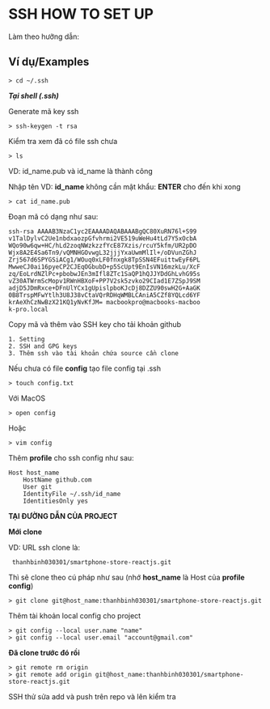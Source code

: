 
# SSH HOW TO SET UP

Làm theo hưỡng dẫn: 

## Ví dụ/Examples

```shell
> cd ~/.ssh 

```
***Tại shell (.ssh)***

Generate mã key ssh
```
> ssh-keygen -t rsa 
```
Kiểm tra xem đã có file ssh chưa
```
> ls
```
VD: id_name.pub và id_name là thành công

Nhập tên VD: **id_name** không cần mật khẩu: **ENTER** cho đến khi xong
```
> cat id_name.pub
```
Đoạn mã có dạng như sau:
```
ssh-rsa AAAAB3NzaC1yc2EAAAADAQABAAABgQC80XuRN76l+S99
v1TalDylvC2Ue1nbdxaozpGfvhrmi2VE519uWeHu4tLd7Y5xOcbA
WQo90w6qw+HC/hLd2zoqNWzkzzfYcE87Xzis/rcuY5kfm/UR2pDO
Wjx8A2E4Sa6Tn9/vQMNHGOvwgL32jjjYxaUwmMlIl+/oDVunZGhJ
Zrj567d6SPYGSiACg1/WOuq0xLF0fnxgk8TpSSN4EFuittwEyF6PL
MwweCJ0ai16pyeCP2CJEqOGbubD+p5ScUpt9EnIsVN16mzkLu/XcF
zq/EoLrdNZlPc+pbobwJEn3mIfl8ZTc1SaQP1hQJJYDdGhLvhG95s
vZ30ATWrmScMopv1RWnHBXoF+PP7V2sk5zvko29CIad1E7ZSpJ9SM
adjD5JDmRxce+DFnUlYCx1gUpislpboKJcDj8DZZU90swH2G+AaGK
0B8TrspMFwYtlh3U8J38vCtaVQrRDHqWMBLCAniA5CZf8YQLcd6YF
krAeXhCzNwBzX21KQ1yNvKfJM= macbookpro@macbooks-macboo
k-pro.local
```
Copy mã và thêm vào SSH key cho tải khoản github
```
1. Setting 
2. SSH and GPG keys 
3. Thêm ssh vào tài khoản chứa source cần clone
```
Nếu chưa có file **config** tạo file config tại .ssh
```
> touch config.txt
```
Với MacOS
```
> open config 
```
Hoặc
```
> vim config 
```
Thêm **profile** cho ssh config như sau:
```
Host host_name
    HostName github.com
    User git
    IdentityFile ~/.ssh/id_name
    IdentitiesOnly yes
```

**TẠI ĐƯỜNG DẪN CỦA PROJECT**

**Mới clone**

VD: URL ssh clone là:
```
 thanhbinh030301/smartphone-store-reactjs.git
```
Thì sẽ clone theo cú pháp như sau (nhớ **host_name** là Host của **profile config**)
```
> git clone git@host_name:thanhbinh030301/smartphone-store-reactjs.git

```

Thêm tài khoản local config cho project
```
> git config --local user.name "name"
> git config --local user.email "account@gmail.com"
```
**Đã clone trước đó rồi**
```
> git remote rm origin
> git remote add origin git@host_name:thanhbinh030301/smartphone-store-reactjs.git
```
SSH thử sửa add và push trên repo và lên kiểm tra



